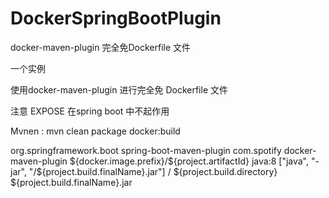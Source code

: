 # DockerSpringBootPlugin
docker-maven-plugin  完全免Dockerfile 文件

  一个实例
  
  使用docker-maven-plugin 进行完全免 Dockerfile 文件 
  
  注意 EXPOSE 在spring boot 中不起作用
  
  Mvnen :
    mvn clean package docker:build
  
  
  <build>
        <plugins>
            <plugin>
                <groupId>org.springframework.boot</groupId>
                <artifactId>spring-boot-maven-plugin</artifactId>
            </plugin>
            <plugin>
                <groupId>com.spotify</groupId>
                <artifactId>docker-maven-plugin</artifactId>
                <configuration>
                    <imageName>${docker.image.prefix}/${project.artifactId}</imageName>
                    <!--<dockerDirectory>src/main/docker</dockerDirectory>-->
                    <baseImage>java:8</baseImage>
                    <entryPoint>["java", "-jar", "/${project.build.finalName}.jar"]</entryPoint>
                    <resources>
                        <resource>
                            <targetPath>/</targetPath>
                            <directory>${project.build.directory}</directory>
                            <include>${project.build.finalName}.jar</include>
                        </resource>
                    </resources>
                </configuration>
            </plugin>
        </plugins>
    </build>
